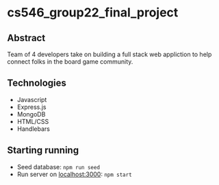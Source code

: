 # cs546_group22_final_project
## Abstract
Team of 4 developers take on building a full stack web appliction to help connect folks in the board game community. 

## Technologies
- Javascript
- Express.js
- MongoDB
- HTML/CSS
- Handlebars

## Starting running
- Seed database: ```npm run seed```
- Run server on [localhost:3000](http://localhost:3000/): ```npm start```